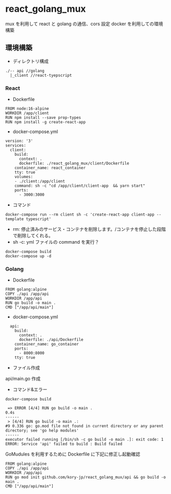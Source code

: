# react_golang_mux

mux を利用して react と golang の通信、cors 設定
docker を利用しての環境構築

## 環境構築

- ディレクトリ構成

```
./-- api //golang
  |_client //react-tyepscript
```

### React

- Dockerfile

```
FROM node:16-alpine
WORKDIR /app/client
RUN npm install --save prop-types
RUN npm install -g create-react-app
```

- docker-compose.yml

```
version: '3'
services:
  client:
    build:
      context: .
      dockerfile: ./react_golang_mux/client/Dockerfile
    container_name: react_container
    tty: true
    volumes:
    - ./client:/app/client
    command: sh -c "cd /app/client/client-app  && yarn start"
    ports:
      - 3000:3000
```

- コマンド

```
docker-compose run --rm client sh -c 'create-react-app client-app --template typescript'
```

- rm: 停止済みのサービス・コンテナを削除します。/コンテナを停止した段階で削除してくれる。
- sh -c: yml ファイルの command を実行？

```
docker-compose build
docker-compose up -d
```

### Golang

- Dockerfile

```
FROM golang:alpine
COPY ./api /app/api
WORKDIR /app/api
RUN go build -o main .
CMD ["/app/api/main"]
```

- docker-compose.yml

```
  api:
    build:
      context: .
      dockerfile: ./api/Dockerfile
    container_name: go_container
    ports:
      - 8000:8000
    tty: true
```

- ファイル作成

api/main.go 作成

- コマンド&エラー

```
docker-compose build

 => ERROR [4/4] RUN go build -o main .                                                            0.4s
------
 > [4/4] RUN go build -o main .:
#9 0.336 go: go.mod file not found in current directory or any parent directory; see 'go help modules'
------
executor failed running [/bin/sh -c go build -o main .]: exit code: 1
ERROR: Service 'api' failed to build : Build failed
```

GoMudules を利用するために Dockerfile に下記に修正し起動確認

```
FROM golang:alpine
COPY ./api /app/api
WORKDIR /app/api
RUN go mod init github.com/kory-jp/react_golang_mux/api && go build -o main .
CMD ["/app/api/main"]

```

